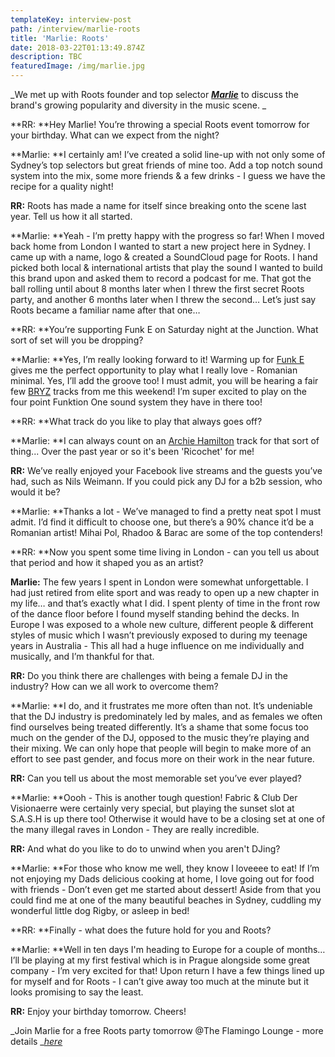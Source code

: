 ```yaml
---
templateKey: interview-post
path: /interview/marlie-roots
title: 'Marlie: Roots'
date: 2018-03-22T01:13:49.874Z
description: TBC
featuredImage: /img/marlie.jpg
---
```

_We met up with Roots founder and top selector _[**_Marlie_**](https://www.facebook.com/marliedj)_ to discuss the brand's growing popularity and diversity in the music scene. _

**RR: **Hey Marlie! You’re throwing a special Roots event tomorrow for your birthday. What can we expect from the night?

**Marlie: **I certainly am! I’ve created a solid line-up with not only some of Sydney’s top selectors but great friends of mine too. Add a top notch sound system into the mix, some more friends & a few drinks - I guess we have the recipe for a quality night! 

**RR:** Roots has made a name for itself since breaking onto the scene last year. Tell us how it all started.

**Marlie: **Yeah - I’m pretty happy with the progress so far! When I moved back home from London I wanted to start a new project here in Sydney. I came up with a name, logo & created a SoundCloud page for Roots. I hand picked both local & international artists that play the sound I wanted to build this brand upon and asked them to record a podcast for me. That got the ball rolling until  about 8 months later when I threw the first secret Roots party, and another 6 months later when I threw the second… Let’s just say Roots became a familiar name after that one…

**RR: **You’re supporting Funk E on Saturday night at the Junction. What sort of set will you be dropping?

**Marlie: **Yes, I’m really looking forward to it! Warming up for [Funk E](https://www.facebook.com/FunkEtheDJ/) gives me the perfect opportunity to play what I really love - Romanian minimal. Yes, I’ll add the groove too! I must admit, you will be hearing a fair few [BRYZ](https://www.facebook.com/Emanuelbryz) tracks from me this weekend! I’m super excited to play on the four point Funktion One sound system they have in there too!

**RR: **What track do you like to play that always goes off?

**Marlie: **I can always count on an [Archie Hamilton](https://www.facebook.com/archiehamiltonmusic) track for that sort of thing... Over the past year or so it's been 'Ricochet' for me!

**RR:** We’ve really enjoyed your Facebook live streams and the guests you’ve had, such as Nils Weimann. If you could pick any DJ for a b2b session, who would it be?

**Marlie: **Thanks a lot - We’ve managed to find a pretty neat spot I must admit. I’d find it difficult to choose one, but there’s a 90% chance it’d be a Romanian artist! Mihai Pol, Rhadoo & Barac are some of the top contenders! 

**RR: **Now you spent some time living in London - can you tell us about that period and how it shaped you as an artist? 

**Marlie:** The few years I spent in London were somewhat unforgettable. I had just retired from elite sport and was ready to open up a new chapter in my life… and that’s exactly what I did. I spent plenty of time in the front row of the dance floor before I found myself standing behind the decks. In Europe I was exposed to a whole new culture, different people & different styles of music which I wasn’t previously exposed to during my teenage years in Australia - This all had a huge influence on me individually and musically, and I’m thankful for that. 

**RR:** Do you think there are challenges with being a female DJ in the industry? How can we all work to overcome them?

**Marlie: **I do, and it frustrates me more often than not. It’s undeniable that the DJ industry is predominately led by males, and as females we often find ourselves being treated differently. It’s a shame that some focus too much on the gender of the DJ, opposed to the music they’re playing and their mixing. We can only hope that people will begin to make more of an effort to see past gender, and focus more on their work in the near future. 

**RR:** Can you tell us about the most memorable set you’ve ever played?

**Marlie: **Oooh - This is another tough question! Fabric & Club Der Visionaerre were certainly very special, but playing the sunset slot at S.A.S.H is up there too! Otherwise it would have to be a closing set at one of the many illegal raves in London - They are really incredible.  

**RR:** And what do you like to do to unwind when you aren't DJing?

**Marlie: **For those who know me well, they know I loveeee to eat! If I’m not enjoying my Dads delicious cooking at home, I love going out for food with friends - Don’t even get me started about dessert! Aside from that you could find me at one of the many beautiful beaches in Sydney, cuddling my wonderful little dog Rigby, or asleep in bed!

**RR: **Finally - what does the future hold for you and Roots? 

**Marlie: **Well in ten days I'm heading to Europe for a couple of months… I’ll be playing at my first festival which is in Prague alongside some great company - I’m very excited for that! Upon return I have a few things lined up for myself and for Roots - I can’t give away too much at the minute but it looks promising to say the least.

**RR:** Enjoy your birthday tomorrow. Cheers! 

_Join Marlie for a free Roots party tomorrow @The Flamingo Lounge - more details _[_here_](https://www.ravereviewz.net/Event/Roots-Potts-Point/84)

